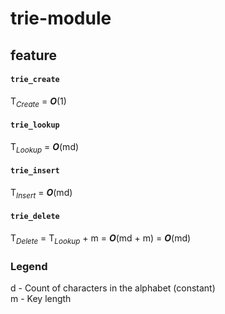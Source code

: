 # trie-module
## feature
#### `trie_create`
T<sub><i>Create</i></sub> = <b><i>O</i></b>(1)   

#### `trie_lookup`   
T<sub><i>Lookup</i></sub> = <b><i>O</i></b>(md)   

#### `trie_insert`   
T<sub><i>Insert</i></sub> = <b><i>O</i></b>(md)

#### `trie_delete`   
T<sub><i>Delete</i></sub> = T<sub><i>Lookup</i></sub> + m = <b><i>O</i></b>(md + m) = <b><i>O</i></b>(md)   

### Legend

d - Count of characters in the alphabet (constant)    
m - Key length
